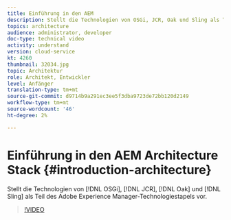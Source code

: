 ```yaml
---
title: Einführung in den AEM
description: Stellt die Technologien von OSGi, JCR, Oak und Sling als Teil des Technologiestapels von Adobe Experience Manager vor.
topics: architecture
audience: administrator, developer
doc-type: technical video
activity: understand
version: cloud-service
kt: 4260
thumbnail: 32034.jpg
topic: Architektur
role: Architekt, Entwickler
level: Anfänger
translation-type: tm+mt
source-git-commit: d9714b9a291ec3ee5f3dba9723de72bb120d2149
workflow-type: tm+mt
source-wordcount: '46'
ht-degree: 2%

---
```



# Einführung in den AEM Architecture Stack {#introduction-architecture}

Stellt die Technologien von [!DNL OSGi], [!DNL JCR], [!DNL Oak] und [!DNL Sling] als Teil des Adobe Experience Manager-Technologiestapels vor.

>[!VIDEO](https://video.tv.adobe.com/v/32034/?quality=12&learn=on)